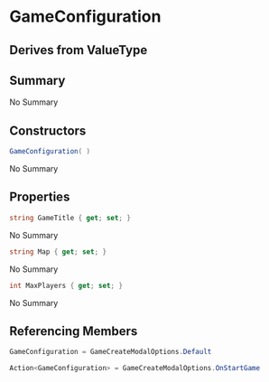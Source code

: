 # GameConfiguration

## Derives from ValueType

## Summary

No Summary
## Constructors

```c#
GameConfiguration( ) 
```
No Summary
## Properties

```c#
string GameTitle { get; set; } 
```
No Summary
```c#
string Map { get; set; } 
```
No Summary
```c#
int MaxPlayers { get; set; } 
```
No Summary
## Referencing Members

```c#
GameConfiguration = GameCreateModalOptions.Default
```
```c#
Action<GameConfiguration> = GameCreateModalOptions.OnStartGame
```
